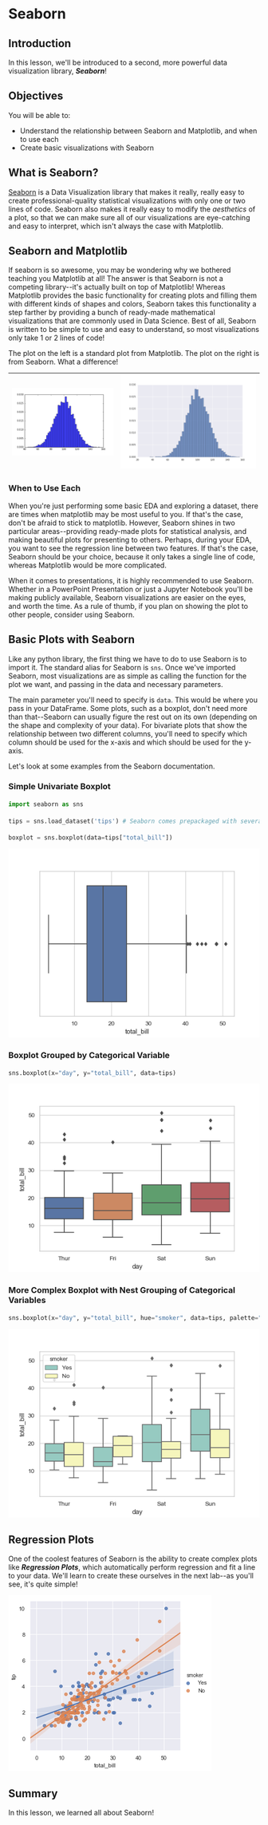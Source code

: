
# Seaborn

## Introduction

In this lesson, we'll be introduced to a second, more powerful data visualization library, **_Seaborn_**!

## Objectives

You will be able to:

* Understand the relationship between Seaborn and Matplotlib, and when to use each
* Create basic visualizations with Seaborn

## What is Seaborn?

[Seaborn](https://seaborn.pydata.org/) is a Data Visualization library that makes it really, really easy to create professional-quality statistical visualizations with only one or two lines of code. Seaborn also makes it really easy to modify the _aesthetics_ of a plot, so that we can make sure all of our visualizations are eye-catching and easy to interpret, which isn't always the case with Matplotlib. 

## Seaborn and Matplotlib

If seaborn is so awesome, you may be wondering why we bothered teaching you Matplotlib at all! The answer is that Seaborn is not a competing library--it's actually built on top of Matplotlib! Whereas Matplotlib provides the basic functionality for creating plots and filling them with different kinds of shapes and colors, Seaborn takes this functionality a step farther by providing a bunch of ready-made mathematical visualizations that are commonly used in Data Science. Best of all, Seaborn is written to be simple to use and easy to understand, so most visualizations only take 1 or 2 lines of code! 

The plot on the left is a standard plot from Matplotlib. The plot on the right is from Seaborn. What a difference!

| ![png](images/ugly_plot.png) | ![png](images/pretty_plot.png) |
|---------------------------|-----------------------------|

### When to Use Each

When you're just performing some basic EDA and exploring a dataset, there are times when matplotlib may be most useful to you. If that's the case, don't be afraid to stick to matplotlib. However, Seaborn shines in two particular areas--providing ready-made plots for statistical analysis, and making beautiful plots for presenting to others.  Perhaps, during your EDA, you want to see the regression line between two features. If that's the case, Seaborn should be your choice, because it only takes a single line of code, whereas Matplotlib would be more complicated. 

When it comes to presentations, it is highly recommended to use Seaborn. Whether in a PowerPoint Presentation or just a Jupyter Notebook you'll be making publicly available, Seaborn visualizations are easier on the eyes, and worth the time.  As a rule of thumb, if you plan on showing the plot to other people, consider using Seaborn. 

##  Basic Plots with Seaborn

Like any python library, the first thing we have to do to use Seaborn is to import it. The standard alias for Seaborn is `sns`. Once we've imported Seaborn, most visualizations are as simple as calling the function for the plot we want, and passing in the data and necessary parameters. 

The main parameter you'll need to specify is `data`. This would be where you pass in your DataFrame. Some plots, such as a boxplot, don't need more than that--Seaborn can usually figure the rest out on its own (depending on the shape and complexity of your data). For bivariate plots that show the relationship between two different columns, you'll need to specify which column should be used for the x-axis and which should be used for the y-axis. 

Let's look at some examples from the Seaborn documentation.

### Simple Univariate Boxplot

```python
import seaborn as sns

tips = sns.load_dataset('tips') # Seaborn comes prepackaged with several different datasets that are great for visualizing!

boxplot = sns.boxplot(data=tips["total_bill"])
```

<img src='images/boxplot-1.png'>

### Boxplot Grouped by Categorical Variable

```python
sns.boxplot(x="day", y="total_bill", data=tips)
```

<img src='images/boxplot-2.png'>

### More Complex Boxplot with Nest Grouping of Categorical Variables

```python
sns.boxplot(x="day", y="total_bill", hue="smoker", data=tips, palette="Set3")
```

<img src='images/boxplot-3.png'>

## Regression Plots

One of the coolest features of Seaborn is the ability to create complex plots like **_Regression Plots_**, which automatically perform regression and fit a line to your data. We'll learn to create these ourselves in the next lab--as you'll see, it's quite simple!

<img src='images/regression.png'>

## Summary

In this lesson, we learned all about Seaborn!
